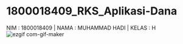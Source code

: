 # 1800018409_RKS_Aplikasi-Dana
NIM : 1800018409 | NAMA : MUHAMMAD HADI | KELAS : H
![ezgif com-gif-maker](https://ibb.co/b2sWnBb)
